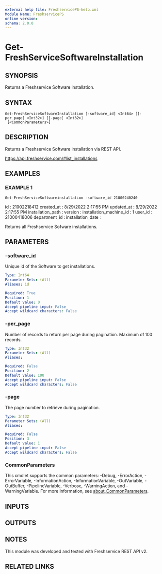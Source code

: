 ```yaml
---
external help file: FreshservicePS-help.xml
Module Name: FreshservicePS
online version:
schema: 2.0.0
---
```


# Get-FreshServiceSoftwareInstallation

## SYNOPSIS
Returns a Freshservice Software installation.

## SYNTAX

```
Get-FreshServiceSoftwareInstallation [-software_id] <Int64> [[-per_page] <Int32>] [[-page] <Int32>]
 [<CommonParameters>]
```

## DESCRIPTION
Returns a Freshservice Software installation via REST API.

https://api.freshservice.com/#list_installations

## EXAMPLES

### EXAMPLE 1
```
Get-FreshServiceSoftwareinstallation -software_id 21000240240
```

id                      : 21002218412
created_at              : 8/29/2022 2:17:55 PM
updated_at              : 8/29/2022 2:17:55 PM
installation_path       :
version                 :
installation_machine_id : 1
user_id                 : 21000418006
department_id           :
installation_date       :

Returns all Freshservice Sofware installations.

## PARAMETERS

### -software_id
Unique id of the Software to get installations.

```yaml
Type: Int64
Parameter Sets: (All)
Aliases: id

Required: True
Position: 1
Default value: 0
Accept pipeline input: False
Accept wildcard characters: False
```

### -per_page
Number of records to return per page during pagination. 
Maximum of 100 records.

```yaml
Type: Int32
Parameter Sets: (All)
Aliases:

Required: False
Position: 2
Default value: 100
Accept pipeline input: False
Accept wildcard characters: False
```

### -page
The page number to retrieve during pagination.

```yaml
Type: Int32
Parameter Sets: (All)
Aliases:

Required: False
Position: 3
Default value: 1
Accept pipeline input: False
Accept wildcard characters: False
```

### CommonParameters
This cmdlet supports the common parameters: -Debug, -ErrorAction, -ErrorVariable, -InformationAction, -InformationVariable, -OutVariable, -OutBuffer, -PipelineVariable, -Verbose, -WarningAction, and -WarningVariable. For more information, see [about_CommonParameters](http://go.microsoft.com/fwlink/?LinkID=113216).

## INPUTS

## OUTPUTS

## NOTES
This module was developed and tested with Freshservice REST API v2.

## RELATED LINKS
